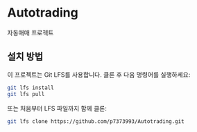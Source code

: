# Autotrading

자동매매 프로젝트

## 설치 방법

이 프로젝트는 Git LFS를 사용합니다. 클론 후 다음 명령어를 실행하세요:

```bash
git lfs install
git lfs pull
```

또는 처음부터 LFS 파일까지 함께 클론:
```bash
git lfs clone https://github.com/p7373993/Autotrading.git
```